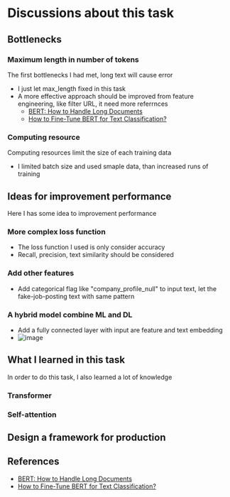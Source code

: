 # Discussions about this task
## Bottlenecks
### Maximum length in number of tokens
The first bottlenecks I had met, long text will cause error
* I just let max_length fixed in this task
* A more effective approach should be improved from feature engineering, like filter URL, it need more referrnces
  * [BERT: How to Handle Long Documents](https://www.saltdatalabs.com/blog/bert-how-to-handle-long-documents)
  * [How to Fine-Tune BERT for Text Classification?](https://arxiv.org/abs/1905.05583)

### Computing resource
Computing resources limit the size of each training data
* I limited batch size and used smaple data, than increased runs of training

## Ideas for improvement performance
Here I has some idea to improvement performance
### More complex loss function
* The loss function I used is only consider accuracy
* Recall, precision, text similarity should be considered

### Add other features
* Add categorical flag like "company_profile_null" to input text, let the fake-job-posting text with same pattern

### A hybrid model combine ML and DL
* Add a fully connected layer with input are feature and text embedding
* ![image](https://github.com/BillGuess/Fake-JD-Detector/assets/87471415/e967f36c-65cd-4bc5-b71e-bf37d505dc29)


## What I learned in this task
In order to do this task, I also learned a lot of knowledge
### Transformer
### Self-attention
## Design a framework for production
## References
* [BERT: How to Handle Long Documents](https://www.saltdatalabs.com/blog/bert-how-to-handle-long-documents)
* [How to Fine-Tune BERT for Text Classification?](https://arxiv.org/abs/1905.05583)
